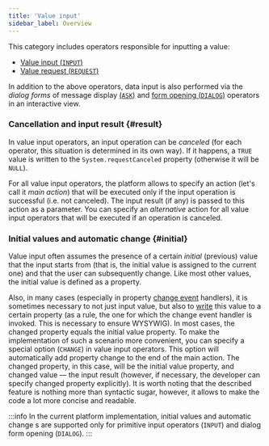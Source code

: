 ```yaml
---
title: 'Value input'
sidebar_label: Overview
---
```


This category includes operators responsible for inputting a value:

-   [Value input (`INPUT`)](Primitive_input_INPUT.md)
-   [Value request (`REQUEST`)](Value_request_REQUEST.md)

In addition to the above operators, data input is also performed via the *dialog forms* of message display  [(`ASK`)](Show_message_MESSAGE_ASK.md#dialog)  and [form opening (`DIALOG`)](In_an_interactive_view_SHOW_DIALOG.md#dialog) operators in an interactive view.

### Cancellation and input result {#result}

In value input operators, an input operation can be  *canceled* (for each operator, this situation is determined in its own way). If it happens, a `TRUE` value is written to the `System.requestCanceled` property (otherwise it will be `NULL`).

For all value input operators, the platform allows to specify an action (let's call it  *main action*) that will be executed only if the input operation is successful (i.e. not canceled). The input result (if any) is passed to this action as a parameter. You can specify an *alternative* action for all value input operators that will be executed if an operation is canceled.

### Initial values and automatic change {#initial}

Value input often assumes the presence of a certain *initial* (previous) value that the input starts from (that is, the initial value is assigned to the current one) and that the user can subsequently change. Like most other values, the initial value is defined as a property.

Also, in many cases (especially in property [change event](Form_events.md#property) handlers), it is sometimes necessary to not just input value, but also to [write](Property_change_CHANGE.md) this value to a certain property (as a rule, the one for which the change event handler is invoked. This is necessary to ensure WYSYWIG). In most cases, the changed property equals the initial value property. To make the implementation of such a scenario more convenient, you can specify a special option (`CHANGE`) in value input operators. This option will automatically add property change to the end of the main action. The changed property, in this case, will be the initial value property, and changed value — the input result (however, if necessary, the developer can specify changed property explicitly). It is worth noting that the described feature is nothing more than syntactic sugar, however, it allows to make the code a lot more concise and readable.


:::info
In the current platform implementation, initial values and automatic change s are supported only for primitive input operators (`INPUT`) and dialog form opening (`DIALOG`).
:::
